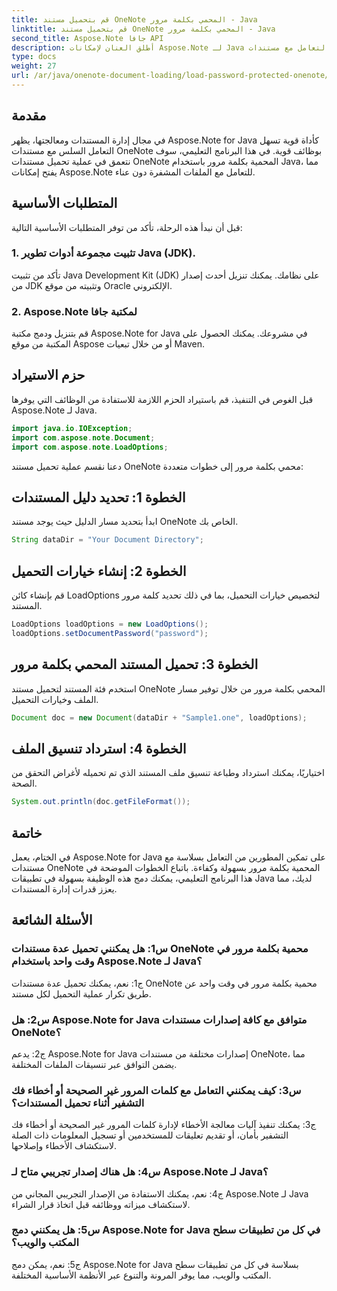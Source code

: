 ```yaml
---
title: قم بتحميل مستند OneNote المحمي بكلمة مرور - Java
linktitle: قم بتحميل مستند OneNote المحمي بكلمة مرور - Java
second_title: Aspose.Note جافا API
description: أطلق العنان لإمكانات Aspose.Note لـ Java في التعامل مع مستندات OneNote المحمية بكلمة مرور دون عناء. ارفع مستوى إدارة مستندات Java لديك باستخدام Aspose.Note.
type: docs
weight: 27
url: /ar/java/onenote-document-loading/load-password-protected-onenote/
---
```

## مقدمة

في مجال إدارة المستندات ومعالجتها، يظهر Aspose.Note for Java كأداة قوية تسهل التعامل السلس مع مستندات OneNote بوظائف قوية. في هذا البرنامج التعليمي، سوف نتعمق في عملية تحميل مستندات OneNote المحمية بكلمة مرور باستخدام Java، مما يفتح إمكانات Aspose.Note للتعامل مع الملفات المشفرة دون عناء.

## المتطلبات الأساسية

قبل أن نبدأ هذه الرحلة، تأكد من توفر المتطلبات الأساسية التالية:

### 1. تثبيت مجموعة أدوات تطوير Java (JDK).

تأكد من تثبيت Java Development Kit (JDK) على نظامك. يمكنك تنزيل أحدث إصدار من JDK وتثبيته من موقع Oracle الإلكتروني.

### 2. Aspose.Note لمكتبة جافا

قم بتنزيل ودمج مكتبة Aspose.Note for Java في مشروعك. يمكنك الحصول على المكتبة من موقع Aspose أو من خلال تبعيات Maven.

## حزم الاستيراد

قبل الغوص في التنفيذ، قم باستيراد الحزم اللازمة للاستفادة من الوظائف التي يوفرها Aspose.Note لـ Java.

```java
import java.io.IOException;
import com.aspose.note.Document;
import com.aspose.note.LoadOptions;
```

دعنا نقسم عملية تحميل مستند OneNote محمي بكلمة مرور إلى خطوات متعددة:

## الخطوة 1: تحديد دليل المستندات

ابدأ بتحديد مسار الدليل حيث يوجد مستند OneNote الخاص بك.

```java
String dataDir = "Your Document Directory";
```

## الخطوة 2: إنشاء خيارات التحميل

قم بإنشاء كائن LoadOptions لتخصيص خيارات التحميل، بما في ذلك تحديد كلمة مرور المستند.

```java
LoadOptions loadOptions = new LoadOptions();
loadOptions.setDocumentPassword("password");
```

## الخطوة 3: تحميل المستند المحمي بكلمة مرور

استخدم فئة المستند لتحميل مستند OneNote المحمي بكلمة مرور من خلال توفير مسار الملف وخيارات التحميل.

```java
Document doc = new Document(dataDir + "Sample1.one", loadOptions);
```

## الخطوة 4: استرداد تنسيق الملف

اختياريًا، يمكنك استرداد وطباعة تنسيق ملف المستند الذي تم تحميله لأغراض التحقق من الصحة.

```java
System.out.println(doc.getFileFormat());
```

## خاتمة

في الختام، يعمل Aspose.Note for Java على تمكين المطورين من التعامل بسلاسة مع مستندات OneNote المحمية بكلمة مرور بسهولة وكفاءة. باتباع الخطوات الموضحة في هذا البرنامج التعليمي، يمكنك دمج هذه الوظيفة بسهولة في تطبيقات Java لديك، مما يعزز قدرات إدارة المستندات.

## الأسئلة الشائعة

### س1: هل يمكنني تحميل عدة مستندات OneNote محمية بكلمة مرور في وقت واحد باستخدام Aspose.Note لـ Java؟

ج1: نعم، يمكنك تحميل عدة مستندات OneNote محمية بكلمة مرور في وقت واحد عن طريق تكرار عملية التحميل لكل مستند.

### س2: هل Aspose.Note for Java متوافق مع كافة إصدارات مستندات OneNote؟

ج2: يدعم Aspose.Note for Java إصدارات مختلفة من مستندات OneNote، مما يضمن التوافق عبر تنسيقات الملفات المختلفة.

### س3: كيف يمكنني التعامل مع كلمات المرور غير الصحيحة أو أخطاء فك التشفير أثناء تحميل المستندات؟

ج3: يمكنك تنفيذ آليات معالجة الأخطاء لإدارة كلمات المرور غير الصحيحة أو أخطاء فك التشفير بأمان، أو تقديم تعليقات للمستخدمين أو تسجيل المعلومات ذات الصلة لاستكشاف الأخطاء وإصلاحها.

### س4: هل هناك إصدار تجريبي متاح لـ Aspose.Note لـ Java؟

ج4: نعم، يمكنك الاستفادة من الإصدار التجريبي المجاني من Aspose.Note لـ Java لاستكشاف ميزاته ووظائفه قبل اتخاذ قرار الشراء.

### س5: هل يمكنني دمج Aspose.Note for Java في كل من تطبيقات سطح المكتب والويب؟

ج5: نعم، يمكن دمج Aspose.Note for Java بسلاسة في كل من تطبيقات سطح المكتب والويب، مما يوفر المرونة والتنوع عبر الأنظمة الأساسية المختلفة.